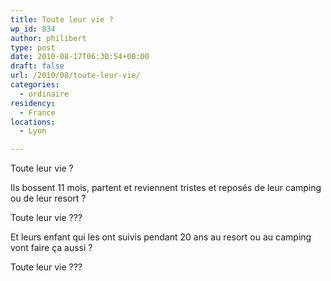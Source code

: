 ```yaml
---
title: Toute leur vie ?
wp_id: 834
author: philibert
type: post
date: 2010-08-17T06:30:54+00:00
draft: false
url: /2010/08/toute-leur-vie/
categories:
  - ordinaire
residency:
  - France
locations:
  - Lyon

---
```

Toute leur vie ? 

Ils bossent 11 mois, partent et reviennent tristes et reposés de leur camping ou de leur resort ?
  
Toute leur vie ???

Et leurs enfant qui les ont suivis pendant 20 ans au resort ou au camping vont faire ça aussi ?
  
Toute leur vie ???